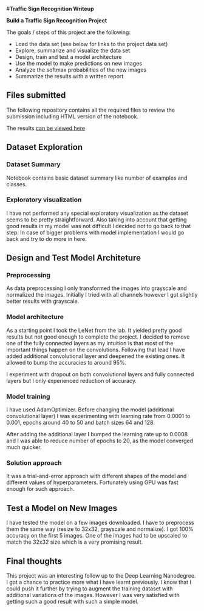 #**Traffic Sign Recognition Writeup**

**Build a Traffic Sign Recognition Project**

The goals / steps of this project are the following:
* Load the data set (see below for links to the project data set)
* Explore, summarize and visualize the data set
* Design, train and test a model architecture
* Use the model to make predictions on new images
* Analyze the softmax probabilities of the new images
* Summarize the results with a written report

## Files submitted
The following repository contains all the required files to review the submission
including HTML version of the notebook.

The results [can be viewed here](http://htmlpreview.github.io/?https://github.com/mateuszmrozewski/CarND-Traffic-Sign-Classifier-Project/blob/master/Traffic_Sign_Classifier.html)

## Dataset Exploration
### Dataset Summary
Notebook contains basic dataset summary like number of examples and classes.
### Exploratory visualization
I have not performed any special exploratory visualization as the dataset seems to be pretty straightforward. 
Also taking into account that getting good results in my model was not difficult I decided not to go back to 
that step. In case of bigger problems with model implementation I would go back and try to do more in here.

## Design and Test Model Architeture

### Preprocessing
As data preprocessing I only transformed the images into grayscale and normalized the images. Initially I tried with all channels 
however I got slightly better results with grayscale.

### Model architecture
As a starting point I took the LeNet from the lab. It yielded pretty good results but not good enough to complete
the project. I decided to remove one of the fully connected layers as my intuition is that most of the 
important things happen on the convolutions. Following that lead I have added additional convolutional
layer and deepened the existing ones. It allowed to bump the accuracies to around 95%.
 
I experiment with dropout on both convolutional layers and fully connected layers but I only experienced
reduction of accuracy.

### Model training
I have used AdamOptimizer. Before changing the model (additional convolutional layer) I was experimenting 
with learning rate from 0.0001 to 0.001, epochs around 40 to 50 and batch sizes 64 and 128.

After adding the additional layer I bumped the learning rate up to 0.0008 and I was able to reduce number
of epochs to 20, as the model converged much quicker. 

### Solution approach
It was a trial-and-error approach with different shapes of the model and different values of hyperparameters.
Fortunately using GPU was fast enough for such approach.


## Test a Model on New Images
I have tested the model on a few images downloaded. I have to preprocess them the same way (resize to 32x32, 
grayscale and normalize). I got 100% accuracy on the first 5 images. One of the images had to be upscaled 
to match the 32x32 size which is a very promising result.
 
## Final thoughts
This project was an interesting follow up to the Deep Learning Nanodegree. I got a chance to practice more
what I have learnt previously. I know that I could push it further by trying to augment the training dataset
with additional variations of the images. However I was very satisfied with getting such a good result
with such a simple model.